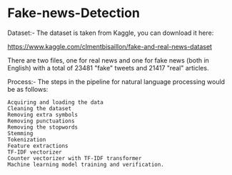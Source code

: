 # Fake-news-Detection

Dataset:-
The dataset is taken from Kaggle, you can download it here:

https://www.kaggle.com/clmentbisaillon/fake-and-real-news-dataset

There are two files, one for real news and one for fake news (both in English) with a total of 23481 "fake" tweets and 21417 "real" articles.

Process:-
The steps in the pipeline for natural language processing would be as follows:

    Acquiring and loading the data
    Cleaning the dataset
    Removing extra symbols 
    Removing punctuations
    Removing the stopwords
    Stemming
    Tokenization
    Feature extractions
    TF-IDF vectorizer
    Counter vectorizer with TF-IDF transformer
    Machine learning model training and verification.

